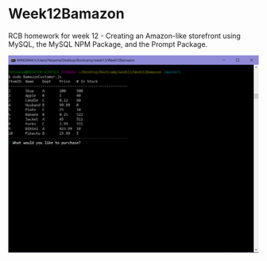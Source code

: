# Week12Bamazon
RCB homework for week 12 - Creating an Amazon-like storefront using MySQL, the MySQL NPM Package, and the Prompt Package.

![screenshot](https://github.com/y908/Week12Bamazon/blob/master/1.jpg?raw=true)
